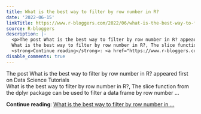 ```yaml
---
title: What is the best way to filter by row number in R?
date: '2022-06-15'
linkTitle: https://www.r-bloggers.com/2022/06/what-is-the-best-way-to-filter-by-row-number-in-r/
source: R-bloggers
description: |-
  <p>The post What is the best way to filter by row number in R? appeared first on Data Science Tutorials<br />
  What is the best way to filter by row number in R?, The slice function from the dplyr package can be used to filter a data frame by row number ...</p>
  <strong>Continue reading</strong>: <a href="https://www.r-bloggers.com/2022/06/what-is-the-best-way-to-filter-by-row-number-in-r/">What is the best way to filter by row number in ...
disable_comments: true
---
```

<p>The post What is the best way to filter by row number in R? appeared first on Data Science Tutorials<br />
What is the best way to filter by row number in R?, The slice function from the dplyr package can be used to filter a data frame by row number ...</p>
<strong>Continue reading</strong>: <a href="https://www.r-bloggers.com/2022/06/what-is-the-best-way-to-filter-by-row-number-in-r/">What is the best way to filter by row number in ...